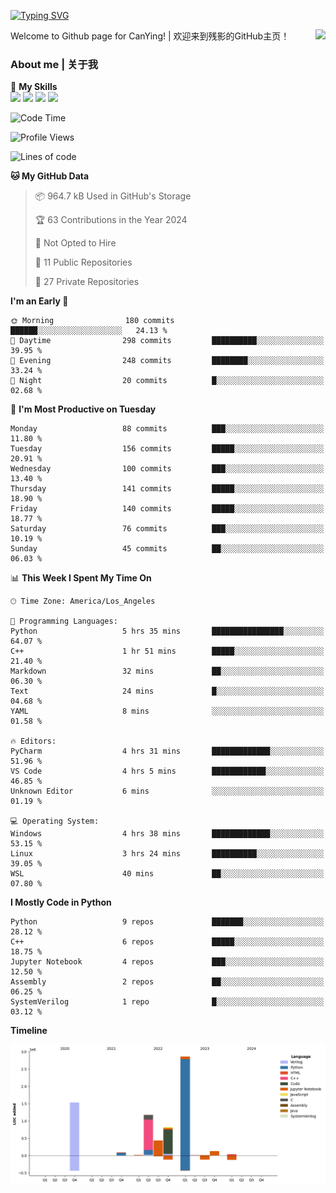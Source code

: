 [![Typing SVG](https://readme-typing-svg.herokuapp.com?size=25&duration=3500&color=00FFFF&vCenter=true&width=250&height=40&lines=Hi+Welcome+%F0%9F%91%8B%F0%9F%8F%BB;I'm+CanYing|残影)](https://git.io/typing-svg)

<a href="#">
  <img align="right" src="https://github-readme-stats.vercel.app/api?username=CanYing0913&count_private=true&rank_icon=github&show_icons=true&bg_color=15,f2f7fd,E0EAFC&" />
</a>

Welcome to Github page for CanYing! | 欢迎来到残影的GitHub主页！

### About me | 关于我

🌟 **My Skills**  
![](https://img.shields.io/badge/-C-A8B9CC?style=flat-square&logo=C&logoColor=fff)
![](https://img.shields.io/badge/-C++-00599C?style=flat-square&logo=Cpp&logoColor=fff)
![](https://img.shields.io/badge/-Python-3776AB?style=flat-square&logo=Python&logoColor=fff)
![](https://img.shields.io/badge/-Linux-000000?style=flat-square&logo=Linux&logoColor=fff)

<!--START_SECTION:waka-->
![Code Time](http://img.shields.io/badge/Code%20Time-6%20hrs%2026%20mins-blue)

![Profile Views](http://img.shields.io/badge/Profile%20Views-71-blue)

![Lines of code](https://img.shields.io/badge/From%20Hello%20World%20I%27ve%20Written-7.1%20million%20lines%20of%20code-blue)

**🐱 My GitHub Data** 

> 📦 964.7 kB Used in GitHub's Storage 
 > 
> 🏆 63 Contributions in the Year 2024
 > 
> 🚫 Not Opted to Hire
 > 
> 📜 11 Public Repositories 
 > 
> 🔑 27 Private Repositories 
 > 
**I'm an Early 🐤** 

```text
🌞 Morning                180 commits         ██████░░░░░░░░░░░░░░░░░░░   24.13 % 
🌆 Daytime                298 commits         ██████████░░░░░░░░░░░░░░░   39.95 % 
🌃 Evening                248 commits         ████████░░░░░░░░░░░░░░░░░   33.24 % 
🌙 Night                  20 commits          █░░░░░░░░░░░░░░░░░░░░░░░░   02.68 % 
```
📅 **I'm Most Productive on Tuesday** 

```text
Monday                   88 commits          ███░░░░░░░░░░░░░░░░░░░░░░   11.80 % 
Tuesday                  156 commits         █████░░░░░░░░░░░░░░░░░░░░   20.91 % 
Wednesday                100 commits         ███░░░░░░░░░░░░░░░░░░░░░░   13.40 % 
Thursday                 141 commits         █████░░░░░░░░░░░░░░░░░░░░   18.90 % 
Friday                   140 commits         █████░░░░░░░░░░░░░░░░░░░░   18.77 % 
Saturday                 76 commits          ███░░░░░░░░░░░░░░░░░░░░░░   10.19 % 
Sunday                   45 commits          ██░░░░░░░░░░░░░░░░░░░░░░░   06.03 % 
```


📊 **This Week I Spent My Time On** 

```text
🕑︎ Time Zone: America/Los_Angeles

💬 Programming Languages: 
Python                   5 hrs 35 mins       ████████████████░░░░░░░░░   64.07 % 
C++                      1 hr 51 mins        █████░░░░░░░░░░░░░░░░░░░░   21.40 % 
Markdown                 32 mins             ██░░░░░░░░░░░░░░░░░░░░░░░   06.30 % 
Text                     24 mins             █░░░░░░░░░░░░░░░░░░░░░░░░   04.68 % 
YAML                     8 mins              ░░░░░░░░░░░░░░░░░░░░░░░░░   01.58 % 

🔥 Editors: 
PyCharm                  4 hrs 31 mins       █████████████░░░░░░░░░░░░   51.96 % 
VS Code                  4 hrs 5 mins        ████████████░░░░░░░░░░░░░   46.85 % 
Unknown Editor           6 mins              ░░░░░░░░░░░░░░░░░░░░░░░░░   01.19 % 

💻 Operating System: 
Windows                  4 hrs 38 mins       █████████████░░░░░░░░░░░░   53.15 % 
Linux                    3 hrs 24 mins       ██████████░░░░░░░░░░░░░░░   39.05 % 
WSL                      40 mins             ██░░░░░░░░░░░░░░░░░░░░░░░   07.80 % 
```

**I Mostly Code in Python** 

```text
Python                   9 repos             ███████░░░░░░░░░░░░░░░░░░   28.12 % 
C++                      6 repos             █████░░░░░░░░░░░░░░░░░░░░   18.75 % 
Jupyter Notebook         4 repos             ███░░░░░░░░░░░░░░░░░░░░░░   12.50 % 
Assembly                 2 repos             ██░░░░░░░░░░░░░░░░░░░░░░░   06.25 % 
SystemVerilog            1 repo              █░░░░░░░░░░░░░░░░░░░░░░░░   03.12 % 
```



**Timeline**

![Lines of Code chart](https://raw.githubusercontent.com/CanYing0913/CanYing0913/master/assets/bar_graph.png)


<!--END_SECTION:waka-->
